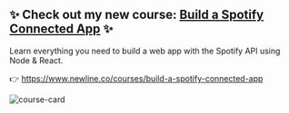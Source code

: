 <!--
**bchiang7/bchiang7** is a ✨ _special_ ✨ repository because its `README.md` (this file) appears on your GitHub profile.

Here are some ideas to get you started:

- 🔭 I’m currently working on ...
- 🌱 I’m currently learning ...
- 👯 I’m looking to collaborate on ...
- 🤔 I’m looking for help with ...
- 💬 Ask me about ...
- 📫 How to reach me: ...
- 😄 Pronouns: ...
- ⚡ Fun fact: ...
-->

## ✨ Check out my new course: [Build a Spotify Connected App](https://newline.co/courses/build-a-spotify-connected-app) ✨

Learn everything you need to build a web app with the Spotify API using Node & React.

👉 https://www.newline.co/courses/build-a-spotify-connected-app

![course-card](https://user-images.githubusercontent.com/6599979/131181753-1a256c55-80c1-4cb8-85d3-2099f8f11f93.png)


<!-- <img src="https://github.com/bchiang7/bchiang7/blob/main/ihavenoideawhatimdoing.jpg?raw=true" alt="Bailey the golden retriever has no idea what she's doing and neither do I" /> -->
